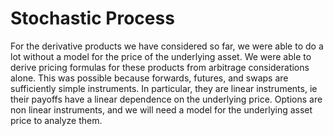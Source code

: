 # Stochastic Process
For the derivative products we have considered so far, we were able to do a lot without a model for the price of the underlying asset. We were able to derive pricing formulas for these products from arbitrage considerations alone. This was possible because forwards, futures, and swaps are sufficiently simple instruments. In particular, they are linear instruments, ie their payoffs have a linear dependence on the underlying price. Options are non linear instruments, and we will need a model for the underlying asset price to analyze them.
